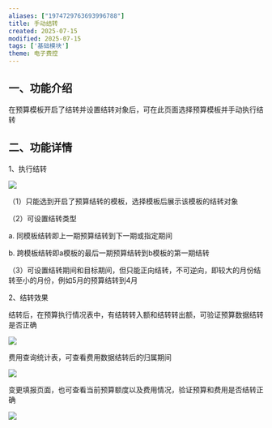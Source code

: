 ```yaml
---
aliases: ["1974729763693996788"]
title: 手动结转
created: 2025-07-15
modified: 2025-07-15
tags: ['基础模块']
theme: 电子费控
---
```


## 一、功能介绍

在预算模板开启了结转并设置结转对象后，可在此页面选择预算模板并手动执行结转

## 二、功能详情

1、执行结转

![](320cbfaecaea6b2bd509b71e854f0c30.jpg)

（1）只能选到开启了预算结转的模板，选择模板后展示该模板的结转对象

（2）可设置结转类型

a. 同模板结转即上一期预算结转到下一期或指定期间

b. 跨模板结转即a模板的最后一期预算结转到b模板的第一期结转

（3）可设置结转期间和目标期间，但只能正向结转，不可逆向，即较大的月份结转至小的月份，例如5月的预算结转到4月

2、结转效果

结转后，在预算执行情况表中，有结转转入额和结转转出额，可验证预算数据结转是否正确

![](44a2620b2fce0b9f6997382a1c2475e3.jpg)

费用查询统计表，可查看费用数据结转后的归属期间

![](0910f75cd662191a8e5e837b666eb591.jpg)

变更填报页面，也可查看当前预算额度以及费用情况，验证预算和费用是否结转正确

![](d66abf4d6424511dfe07c1f27f98dc48.jpg)